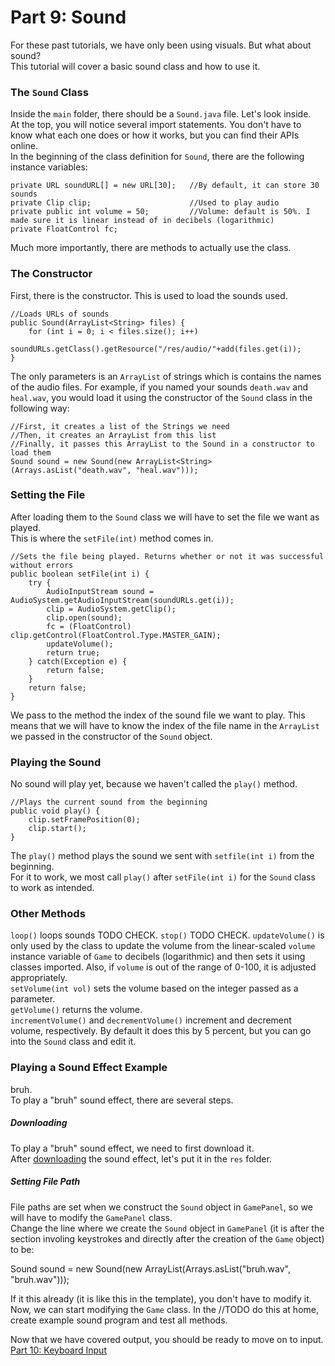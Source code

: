 # Part 9: Sound

For these past tutorials, we have only been using visuals. But what about sound?  
This tutorial will cover a basic sound class and how to use it.  

### The `Sound` Class

Inside the `main` folder, there should be a `Sound.java` file. Let's look inside.  
At the top, you will notice several import statements. You don't have to know what each one does or how it works, but you can find their APIs online.  
In the beginning of the class definition for `Sound`, there are the following instance variables:  
  
    private URL soundURL[] = new URL[30];   //By default, it can store 30 sounds
    private Clip clip;                      //Used to play audio
    private public int volume = 50;         //Volume: default is 50%. I made sure it is linear instead of in decibels (logarithmic)
    private FloatControl fc; 
  
Much more importantly, there are methods to actually use the class.  

### The Constructor

First, there is the constructor. This is used to load the sounds used.  

    //Loads URLs of sounds
    public Sound(ArrayList<String> files) {
        for (int i = 0; i < files.size(); i++)
            soundURLs.getClass().getResource("/res/audio/"+add(files.get(i));
    }
    
The only parameters is an `ArrayList` of strings which is contains the names of the audio files. For example, if you named your sounds `death.wav` and `heal.wav`, you would load it using the constructor of the `Sound` class in the following way:
    
    //First, it creates a list of the Strings we need
    //Then, it creates an ArrayList from this list
    //Finally, it passes this ArrayList to the Sound in a constructor to load them
    Sound sound = new Sound(new ArrayList<String>(Arrays.asList("death.wav", "heal.wav")));
  
### Setting the File

After loading them to the `Sound` class we will have to set the file we want as played.  
This is where the `setFile(int)` method comes in.  

    //Sets the file being played. Returns whether or not it was successful without errors
    public boolean setFile(int i) {
        try {
            AudioInputStream sound = AudioSystem.getAudioInputStream(soundURLs.get(i));
            clip = AudioSystem.getClip();
            clip.open(sound);
            fc = (FloatControl) clip.getControl(FloatControl.Type.MASTER_GAIN);
            updateVolume();
            return true;
        } catch(Exception e) {
            return false;
        }
        return false;
    }
    
We pass to the method the index of the sound file we want to play. This means that we will have to know the index of the file name in the `ArrayList` we passed in the constructor of the `Sound` object.   
### Playing the Sound

No sound will play yet, because we haven't called the `play()` method.  

    //Plays the current sound from the beginning
    public void play() {
        clip.setFramePosition(0);
        clip.start();
    }

The `play()` method plays the sound we sent with `setfile(int i)` from the beginning.  
For it to work, we most call `play()` after `setFile(int i)` for the `Sound` class to work as intended.  

### Other Methods

`loop()` loops sounds TODO CHECK. 
`stop()` TODO CHECK. 
`updateVolume()` is only used by the class to update the volume from the linear-scaled `volume` instance variable of `Game` to decibels (logarithmic) and then sets it using classes imported. Also, if `volume` is out of the range of 0-100, it is adjusted appropriately.  
`setVolume(int vol)` sets the volume based on the integer passed as a parameter.  
`getVolume()` returns the volume.  
`incrementVolume()` and `decrementVolume()` increment and decrement volume, respectively. By default it does this by 5 percent, but you can go into the `Sound` class and edit it.  

### Playing a Sound Effect Example

bruh.  
To play a "bruh" sound effect, there are several steps.  

##### Downloading

To play a "bruh" sound effect, we need to first download it.  
After [downloading](https://github.com/Motirock/An-Introduction-To-Java-Graphics/blob/main/Resources/Audio%20Files/bruh.wav) the sound effect, let's put it in the `res` folder.  

##### Setting File Path

File paths are set when we construct the `Sound` object in `GamePanel`, so we will have to modify the `GamePanel` class.  
Change the line where we create the `Sound` object in `GamePanel` (it is after the section involing keystrokes and directly after the creation of the `Game` object) to be:

  Sound sound = new Sound(new ArrayList<String>(Arrays.asList("bruh.wav", "bruh.wav")));
  
If it this already (it is like this in the template), you don't have to modify it.  
Now, we can start modifying the `Game` class. 
In the //TODO do this at home, create example sound program and test all methods.
  

Now that we have covered output, you should be ready to move on to input.  
[Part 10: Keyboard Input](https://github.com/Motirock/An-Introduction-To-Java-Graphics/tree/main/Tutorials/Part%2010)
